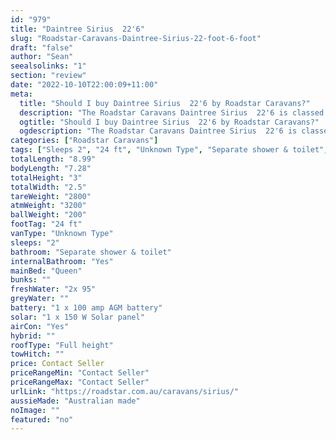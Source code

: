 ```yaml
---
id: "979"
title: "Daintree Sirius  22'6"
slug: "Roadstar-Caravans-Daintree-Sirius-22-foot-6-foot"
draft: "false"
author: "Sean"
seealsolinks: "1"
section: "review"
date: "2022-10-10T22:00:09+11:00"
meta:
  title: "Should I buy Daintree Sirius  22'6 by Roadstar Caravans?"
  description: "The Roadstar Caravans Daintree Sirius  22'6 is classed as Unknown Type, and sleeps 2 people. It is Australian made and comes in at 24 ft. It generally has Separate shower & toilet."
  ogtitle: "Should I buy Daintree Sirius  22'6 by Roadstar Caravans?"
  ogdescription: "The Roadstar Caravans Daintree Sirius  22'6 is classed as Unknown Type, and sleeps 2 people. It is Australian made and comes in at 24 ft. It generally has Separate shower & toilet."
categories: ["Roadstar Caravans"]
tags: ["Sleeps 2", "24 ft", "Unknown Type", "Separate shower & toilet", "Full height", "Price Unknown", "Australian made"]
totalLength: "8.99"
bodyLength: "7.28"
totalHeight: "3"
totalWidth: "2.5"
tareWeight: "2800"
atmWeight: "3200"
ballWeight: "200"
footTag: "24 ft"
vanType: "Unknown Type"
sleeps: "2"
bathroom: "Separate shower & toilet"
internalBathroom: "Yes"
mainBed: "Queen"
bunks: ""
freshWater: "2x 95"
greyWater: ""
battery: "1 x 100 amp AGM battery"
solar: "1 x 150 W Solar panel"
airCon: "Yes"
hybrid: ""
roofType: "Full height"
towHitch: ""
price: Contact Seller
priceRangeMin: "Contact Seller"
priceRangeMax: "Contact Seller"
urlLink: "https://roadstar.com.au/caravans/sirius/"
aussieMade: "Australian made"
noImage: ""
featured: "no"
---
```


